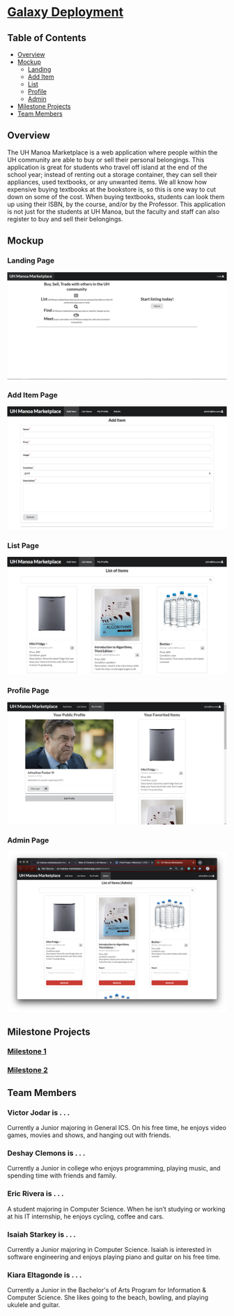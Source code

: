 # [Galaxy Deployment](https://galaxy.meteor.com/app/uh-manoa-marketplace.meteorapp.com)
## Table of Contents

* [Overview](#overview)
* [Mockup](#mockup)
  * [Landing](#landing-page)
  * [Add Item](#add-item-page)
  * [List](#list-page)
  * [Profile](#profile-page)
  * [Admin](#admin-page)
* [Milestone Projects](#milestone-projects)
* [Team Members](#team-members)

## Overview

The UH Manoa Marketplace is a web application where people within the UH community are able to buy or sell their personal belongings. This application is great for students who travel off island at the end of the school year; instead of renting out a storage container, they can sell their appliances, used textbooks, or any unwanted items. We all know how expensive buying textbooks at the bookstore is, so this is one way to cut down on some of the cost. When buying textbooks, students can look them up using their ISBN, by the course, and/or by the Professor. This application is not just for the students at UH Manoa, but the faculty and staff can also register to buy and sell their belongings. 

## Mockup
### Landing Page
<a href="http://uh-manoa-marketplace.meteorapp.com/#/"><img class="ui medium floated image" src="/image/landingM1.PNG"></a>

### Add Item Page
<a href="http://uh-manoa-marketplace.meteorapp.com/#/add"><img class="ui medium floated image" src="/image/AddItem.png"></a>

### List Page
<a href="http://uh-manoa-marketplace.meteorapp.com/#/list"><img class="ui medium floated image" src="/image/ListPage.png"></a>

### Profile Page
<a href="http://uh-manoa-marketplace.meteorapp.com/#/profile"><img class="ui medium floated image" src="/image/MyProfileScreenshot.PNG"></a>

### Admin Page
<a href="http://uh-manoa-marketplace.meteorapp.com/#/admin"><img class="ui medium floated image" src="/image/admin.png"></a>

## Milestone Projects
### [Milestone 1](https://github.com/uh-manoa-marketplace/uh-manoa-marketplace/projects/1 "M1")
### [Milestone 2](https://github.com/uh-manoa-marketplace/uh-manoa-marketplace/projects/2 "M2")

## Team Members

### Victor Jodar is . . . 

Currently a Junior majoring in General ICS. On his free time, he enjoys video games, movies and shows, and hanging out with friends.

### Deshay Clemons is . . . 

Currently a Junior in college who enjoys programming, playing music, and spending time with friends and family.

### Eric Rivera is . . .

A student majoring in Computer Science. When he isn’t studying or working at his IT internship, he enjoys cycling, coffee and cars.

### Isaiah Starkey is . . . 

Currently a Junior majoring in Computer Science. Isaiah is interested in software engineering and enjoys playing piano and guitar on his free time.

### Kiara Eltagonde is . . .

Currently a Junior in the Bachelor's of Arts Program for Information & Computer Science. She likes going to the beach, bowling, and playing ukulele and guitar.
